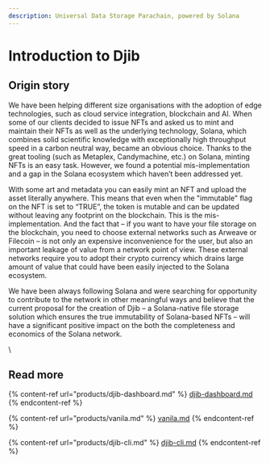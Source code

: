 ```yaml
---
description: Universal Data Storage Parachain, powered by Solana
---
```


# Introduction to Djib

## Origin story



We have been helping different size organisations with the adoption of edge technologies, such as cloud service integration, blockchain and AI. When some of our clients decided to issue NFTs and asked us to mint and maintain their NFTs as well as the underlying technology, Solana, which combines solid scientific knowledge with exceptionally high throughput speed in a carbon neutral way, became an obvious choice. Thanks to the great tooling (such as Metaplex, Candymachine, etc.) on Solana, minting NFTs is an easy task. However, we found a potential mis-implementation and a gap in the Solana ecosystem which haven’t been addressed yet.



With some art and metadata you can easily mint an NFT and upload the asset literally anywhere. This means that even when the "immutable" flag on the NFT is set to “TRUE”, the token is mutable and can be updated without leaving any footprint on the blockchain. This is the mis-implementation. And the fact that – if you want to have your file storage on the blockchain, you need to choose external networks such as Arweave or Filecoin – is not only an expensive inconvenience for the user, but also an important leakage of value from a network point of view. These external networks require you to adopt their crypto currency which drains large amount of value that could have been easily injected to the Solana ecosystem.



We have been always following Solana and were searching for opportunity to contribute to the network in other meaningful ways and believe that the current proposal for the creation of Djib – a Solana-native file storage solution which ensures the true immutability of Solana-based NFTs – will have a significant positive impact on the both the completeness and economics of the Solana network.

\


## Read more

{% content-ref url="products/djib-dashboard.md" %}
[djib-dashboard.md](products/djib-dashboard.md)
{% endcontent-ref %}

{% content-ref url="products/vanila.md" %}
[vanila.md](products/vanila.md)
{% endcontent-ref %}

{% content-ref url="products/djib-cli.md" %}
[djib-cli.md](products/djib-cli.md)
{% endcontent-ref %}
